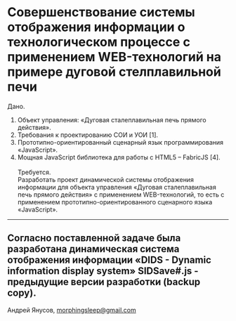 # Совершенствование системы отображения информации о технологическом процессе с применением WEB-технологий на примере дуговой стелплавильной печи
Дано.  <br>
1. Объект управления: «Дуговая сталеплавильная печь прямого действия».<br>
2. Требования к проектированию СОИ и УОИ [1].<br>
3. Прототипно-ориентированный сценарный язык программирования<br>
«JavaScript».<br>
4. Мощная JavaScript библиотека для работы с HTML5 – FabricJS [4].<br><br>
Требуется.<br>
Разработать проект динамической системы отображения информации для
объекта управления «Дуговая сталеплавильная печь прямого действия» с
применением WEB-технологий, то есть с применением прототипно-ориентированного сценарного языка «JavaScript».
----------
Согласно поставленной задаче была разработана динамическая система отображения информации  «DIDS - Dynamic information display system»
SIDSave#.js - предыдущие версии разработки (backup copy).<br>
----------
Андрей Янусов, morphingsleep@gmail.com